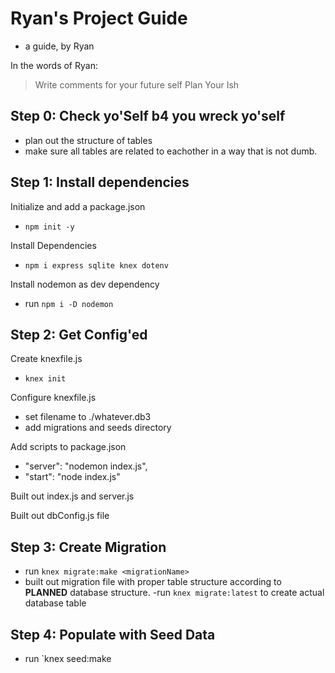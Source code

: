 # Ryan's Project Guide 
- a guide, by Ryan

In the words of Ryan:
> Write comments for your future self
> Plan Your Ish

## Step 0: Check yo'Self b4 you wreck yo'self
  
  - plan out the structure of tables 
  - make sure all tables are related to eachother in a way that is not dumb.

## Step 1: Install dependencies
Initialize and add a package.json

  - `npm init -y`

Install Dependencies

  - `npm i express sqlite knex dotenv`

Install nodemon as dev dependency

  - run `npm i -D nodemon`

## Step 2: Get Config'ed

Create knexfile.js

  - `knex init`

Configure knexfile.js

  - set filename to ./whatever.db3
  - add migrations and seeds directory

Add scripts to package.json

  - "server": "nodemon index.js",
  - "start": "node index.js"

Built out index.js and server.js

Built out dbConfig.js file

## Step 3: Create Migration

- run `knex migrate:make <migrationName>`
- built out migration file with proper table structure according to **PLANNED** database structure.
-run `knex migrate:latest` to create actual database table

## Step 4: Populate with Seed Data

- run `knex seed:make <seedName>


